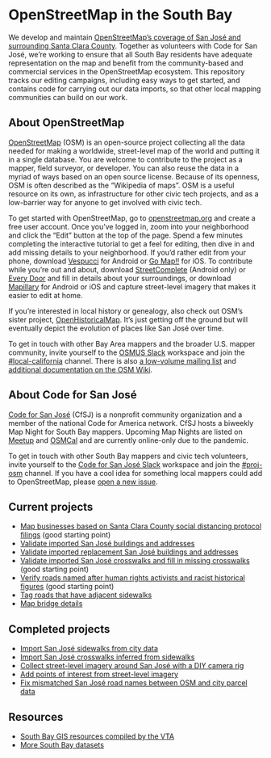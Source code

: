 # OpenStreetMap in the South Bay

We develop and maintain [OpenStreetMap’s coverage of San José and surrounding Santa Clara County](https://www.openstreetmap.org/#map=12/37.3358/-121.8906). Together as volunteers with Code for San José, we’re working to ensure that all South Bay residents have adequate representation on the map and benefit from the community-based and commercial services in the OpenStreetMap ecosystem. This repository tracks our editing campaigns, including easy ways to get started, and contains code for carrying out our data imports, so that other local mapping communities can build on our work.

## About OpenStreetMap

[OpenStreetMap](https://www.openstreetmap.org/) (OSM) is an open-source project collecting all the data needed for making a worldwide, street-level map of the world and putting it in a single database. You are welcome to contribute to the project as a mapper, field surveyor, or developer. You can also reuse the data in a myriad of ways based on an open source license. Because of its openness, OSM is often described as the “Wikipedia of maps”. OSM is a useful resource on its own, as infrastructure for other civic tech projects, and as a low-barrier way for anyone to get involved with civic tech.

To get started with OpenStreetMap, go to [openstreetmap.org](http://www.openstreetmap.org/) and create a free user account. Once you’ve logged in, zoom into your neighborhood and click the “Edit” button at the top of the page. Spend a few minutes completing the interactive tutorial to get a feel for editing, then dive in and add missing details to your neighborhood. If you’d rather edit from your phone, download [Vespucci](https://vespucci.io/) for Android or [Go Map!!](https://apps.apple.com/app/id592990211) for iOS. To contribute while you’re out and about, download [StreetComplete](https://streetcomplete.app/) (Android only) or [Every Door](https://every-door.app/) and fill in details about your surroundings, or download [Mapillary](https://www.mapillary.com/mobile-apps) for Android or iOS and capture street-level imagery that makes it easier to edit at home.

If you’re interested in local history or genealogy, also check out OSM’s sister project, [OpenHistoricalMap](https://www.openhistoricalmap.org/#map=12/37.3355/-121.8906). It’s just getting off the ground but will eventually depict the evolution of places like San José over time.

To get in touch with other Bay Area mappers and the broader U.S. mapper community, invite yourself to the [OSMUS Slack](https://slack.openstreetmap.us/) workspace and join the [#local-california](https://osmus.slack.com/archives/CCN1KJ76U) channel. There is also [a low-volume mailing list](https://lists.openstreetmap.org/listinfo/talk-us-sfbay/) and [additional documentation on the OSM Wiki](https://wiki.openstreetmap.org/wiki/Santa_Clara_County,_California).

## About Code for San José

[Code for San José](https://www.codeforsanjose.org/) (CfSJ) is a nonprofit community organization and a member of the national Code for America network. CfSJ hosts a biweekly Map Night for South Bay mappers. Upcoming Map Nights are listed on [Meetup](https://www.meetup.com/Code-for-San-Jose/) and [OSMCal](https://osmcal.org/?in=United%20States) and are currently online-only due to the pandemic.

To get in touch with other South Bay mappers and civic tech volunteers, invite yourself to the [Code for San José Slack](https://join.slack.com/t/codeforsanjose/shared_invite/zt-iwnx99kh-motBC0J47O8ItlR3zjAIBA) workspace and join the [#proj-osm](https://codeforsanjose.slack.com/archives/C69JM3UDD) channel. If you have a cool idea for something local mappers could add to OpenStreetMap, please [open a new issue](https://github.com/codeforsanjose/OSM-SouthBay/issues/new/).

## Current projects

* [Map businesses based on Santa Clara County social distancing protocol filings](https://maproulette.org/browse/projects/42122) (good starting point)
* [Validate imported San José buildings and addresses](https://tasks.openstreetmap.us/project/175)
* [Validate imported replacement San José buildings and addresses](https://tasks.openstreetmap.us/projects/249)
* [Validate imported San José crosswalks and fill in missing crosswalks](https://maproulette.org/browse/challenges/3199) (good starting point)
* [Verify roads named after human rights activists and racist historical figures](https://maproulette.org/browse/projects/40933) (good starting point)
* [Tag roads that have adjacent sidewalks](https://maproulette.org/browse/challenges/18088)
* [Map bridge details](https://github.com/codeforsanjose/OSM-SouthBay/issues/24)

## Completed projects

* [Import San José sidewalks from city data](https://wiki.openstreetmap.org/wiki/Santa_Clara_County,_California/San_Jose_Sidewalk_Import)
* [Import San José crosswalks inferred from sidewalks](http://tasks2.openstreetmap.us/project/141)
* [Collect street-level imagery around San José with a DIY camera rig](https://github.com/codeforsanjose/OSM-SouthBay/issues/12)
* [Add points of interest from street-level imagery](https://github.com/codeforsanjose/OSM-SouthBay/issues/9)
* [Fix mismatched San José road names between OSM and city parcel data](https://maproulette.org/browse/challenges/12630)

## Resources

* [South Bay GIS resources compiled by the VTA](https://github.com/vta/GIS-Resources-Santa-Clara-County/)
* [More South Bay datasets](https://github.com/impiaaa/SV-OSM/)
